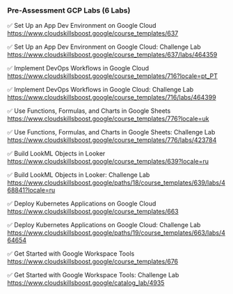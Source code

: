 ### Pre-Assessment GCP Labs (6 Labs)
 

✅ Set Up an App Dev Environment on Google Cloud    
https://www.cloudskillsboost.google/course_templates/637

✅ Set Up an App Dev Environment on Google Cloud: Challenge Lab  
https://www.cloudskillsboost.google/course_templates/637/labs/464359

✅ Implement DevOps Workflows in Google Cloud    
https://www.cloudskillsboost.google/course_templates/716?locale=pt_PT

✅ Implement DevOps Workflows in Google Cloud: Challenge Lab   
https://www.cloudskillsboost.google/course_templates/716/labs/464399

✅ Use Functions, Formulas, and Charts in Google Sheets  
https://www.cloudskillsboost.google/course_templates/776?locale=uk

✅ Use Functions, Formulas, and Charts in Google Sheets: Challenge Lab   
https://www.cloudskillsboost.google/course_templates/776/labs/423784

✅ Build LookML Objects in Looker  
https://www.cloudskillsboost.google/course_templates/639?locale=ru

✅ Build LookML Objects in Looker: Challenge Lab   
https://www.cloudskillsboost.google/paths/18/course_templates/639/labs/468841?locale=ru

✅ Deploy Kubernetes Applications on Google Cloud  
https://www.cloudskillsboost.google/course_templates/663

✅ Deploy Kubernetes Applications on Google Cloud: Challenge Lab   
https://www.cloudskillsboost.google/paths/19/course_templates/663/labs/464654

✅ Get Started with Google Workspace Tools  
https://www.cloudskillsboost.google/course_templates/676

✅ Get Started with Google Workspace Tools: Challenge Lab  
https://www.cloudskillsboost.google/catalog_lab/4935
